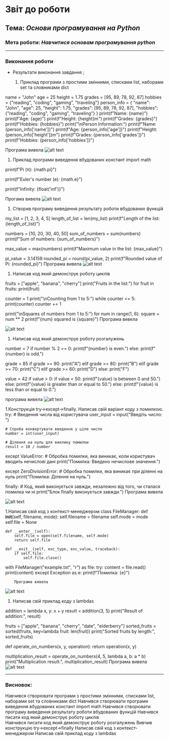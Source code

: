 # Звіт до роботи
## Тема: _Основи програмування на Python_
### Мета роботи: _Навчитися основам програмування python_

---
### Виконання роботи
* Результати виконання завдання ;
   
    1. Приклад програми з простими змінними, списками list, наборами set та словниками dict
   
 name = "John"
 age = 25
 height = 1.75
 grades = [95, 89, 78, 92, 87]
 hobbies = {"reading", "coding", "gaming", "traveling"}
 person_info = {
    "name": "John",
    "age": 25,
    "height": 1.75,
    "grades": [95, 89, 78, 92, 87],
    "hobbies": {"reading", "coding", "gaming", "traveling"}
 }
 print(f"Name: {name}")
 print(f"Age: {age}")
 print(f"Height: {height}m")
 print(f"Grades: {grades}")
 print(f"Hobbies: {hobbies}")
 print("\nPerson Information:")
 print(f"Name: {person_info['name']}")
 print(f"Age: {person_info['age']}")
 print(f"Height: {person_info['height']}m")
 print(f"Grades: {person_info['grades']}")
 print(f"Hobbies: {person_info['hobbies']}")

Програма вивела
![alt text](./picture/Screenshot56.png "Результат програми")
 
 1. Приклад програми виведення вбудованих констант
    import math


print(f"Pi (π): {math.pi}")


print(f"Euler's number (e): {math.e}")


print(f"Infinity: {float('inf')}")

Прогама вивела
![alt text](./picture/Screenshot57.png "Результат програми")
    
1. Створив програму виведення результату роботи вбудованих функцій 
    
my_list = [1, 2, 3, 4, 5]
length_of_list = len(my_list)
print(f"Length of the list: {length_of_list}")


numbers = [10, 20, 30, 40, 50]
sum_of_numbers = sum(numbers)
print(f"Sum of numbers: {sum_of_numbers}")

max_value = max(numbers)
print(f"Maximum value in the list: {max_value}")


pi_value = 3.14159
rounded_pi = round(pi_value, 2)
print(f"Rounded value of Pi: {rounded_pi}")
Програма вивела
![alt text](./picture/Screenshot58.png "Результат програми")


1.  Написав код який демонструє роботу циклів
   
fruits = ["apple", "banana", "cherry"]
print("Fruits in the list:")
for fruit in fruits:
    print(fruit)


counter = 1
print("\nCounting from 1 to 5:")
while counter <= 5:
    print(counter)
    counter += 1


print("\nSquares of numbers from 1 to 5:")
for num in range(1, 6):
    square = num ** 2
    print(f"{num} squared is {square}")
    Програма вивела

![alt text](./picture/Screenshot59.png "Результат програми")

1. Написав код який демонструє роботу розгалужень

number = 7
if number % 2 == 0:
    print(f"{number} is even.")
else:
    print(f"{number} is odd.")


grade = 85
if grade >= 90:
    print("A")
elif grade >= 80:
    print("B")
elif grade >= 70:
    print("C")
elif grade >= 60:
    print("D")
else:
    print("F")


value = 42
if value > 0:
    if value < 50:
        print(f"{value} is between 0 and 50.")
    else:
        print(f"{value} is greater than or equal to 50.")
else:
    print(f"{value} is less than or equal to 0.")

програма вивела
![alt text](./picture/Screenshot60.png "Результат програми")
   
   1.Конструкція try->except->finally. Написав свій варіант коду з помилкою.
try:
    # Введення числа від користувача
    user_input = input("Введіть число: ")

    # Спроба конвертувати введення у ціле число
    number = int(user_input)

    # Ділення на нуль для виклику помилки
    result = 10 / number

except ValueError:
    # Обробка помилки, яка виникає, коли користувач вводить нечислові дані
    print("Помилка: Введено нечислове значення.")

except ZeroDivisionError:
    # Обробка помилки, яка виникає при діленні на нуль
    print("Помилка: Ділення на нуль.")

finally:
    # Код, який виконується завжди, незалежно від того, чи сталася помилка чи ні
    print("Блок finally виконується завжди.")
    Програма вивела

![alt text](./picture/Screenshot61.png "Результат програми")
   
1.Написав свій код з контекст-менеджером
   class FileManager:
    def __init__(self, filename, mode):
        self.filename = filename
        self.mode = mode
        self.file = None

    def __enter__(self):
        self.file = open(self.filename, self.mode)
        return self.file

    def __exit__(self, exc_type, exc_value, traceback):
        if self.file:
            self.file.close()


with FileManager("example.txt", "r") as file:
    try:
        content = file.read()
        print(content)
    except Exception as e:
        print(f"Помилка: {e}")
        
        Програма вивела
   ![alt text](./picture/Screenshot62.png "Результат програми")
    
 1.  Написав свій приклад коду з lambdas
   
addition = lambda x, y: x + y
result = addition(3, 5)
print("Result of addition:", result)

fruits = ["apple", "banana", "cherry", "date", "elderberry"]
sorted_fruits = sorted(fruits, key=lambda fruit: len(fruit))
print("Sorted fruits by length:", sorted_fruits)


def operate_on_numbers(x, y, operation):
    return operation(x, y)


multiplication_result = operate_on_numbers(4, 5, lambda a, b: a * b)
print("Multiplication result:", multiplication_result)
 Програма вивела
 ![alt text](./picture/Screenshot63.png "Результат програми")




  
---
### Висновок:
 Навчився створювати програми з простими змінними, списками list, наборами set та словниками dict
 Навчився створювати програми виведення вбудованих констант import math
 Навчився створювати програму виведення результату роботи вбудованих функцій 
 Навчився писати код який демонструє роботу циклів   
 Навчився писати код який демонструє роботу розгалужень
 Вивчив конструкцію try->except->finally
 Написав свій код з контекст-менеджером
  Написав свій приклад коду з lambdas